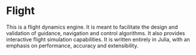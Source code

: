 # Flight

This is a flight dynamics engine. It is meant to facilitate the design and validation of guidance, navigation and control algorithms. It also provides interactive flight simulation capabilities. It is written entirely in Julia, with an emphasis on performance, accuracy and extensibility.